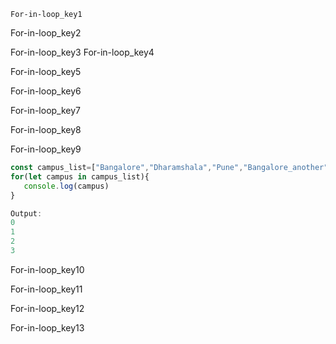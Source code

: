 ```ngMeta
For-in-loop_key1
```

For-in-loop_key2

 
For-in-loop_key3
For-in-loop_key4


For-in-loop_key5


For-in-loop_key6


For-in-loop_key7


For-in-loop_key8


For-in-loop_key9
```javascript
const campus_list=["Bangalore","Dharamshala","Pune","Bangalore_another"]
for(let campus in campus_list){
   console.log(campus)
}

Output: 
0
1
2
3

```
For-in-loop_key10


For-in-loop_key11


For-in-loop_key12


For-in-loop_key13
